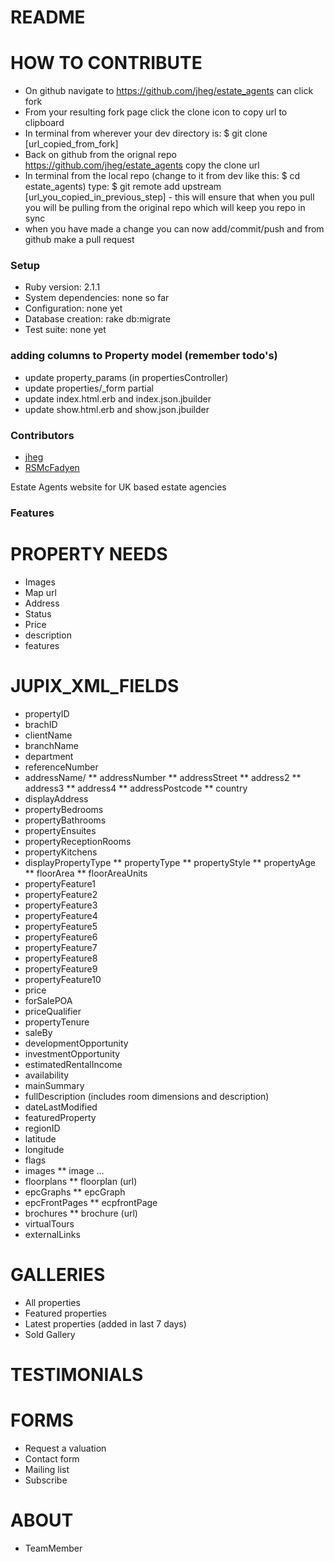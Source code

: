 README
======

HOW TO CONTRIBUTE
=================

- On github navigate to https://github.com/jheg/estate_agents can click fork
- From your resulting fork page click the clone icon to copy url to clipboard
- In terminal from wherever your dev directory is: $ git clone [url_copied_from_fork]
- Back on github from the orignal repo https://github.com/jheg/estate_agents copy the clone url
- In terminal from the local repo (change to it from dev like this: $ cd estate_agents) type: $ git remote add upstream [url_you_copied_in_previous_step] - this will ensure that when you pull you will be pulling from the original repo which will keep you repo in sync
- when you have made a change you can now add/commit/push and from github make a pull request




### Setup

- Ruby version: 2.1.1
- System dependencies: none so far
- Configuration: none yet
- Database creation: rake db:migrate 
- Test suite: none yet

### adding columns to Property model (remember todo's)
- update property_params (in propertiesController)
- update properties/_form partial
- update index.html.erb and index.json.jbuilder
- update show.html.erb and show.json.jbuilder

### Contributors

* [jheg](https://github.com/jheg)
* [RSMcFadyen](https://github.com/RSMcFadyen)


Estate Agents website for UK based estate agencies  

### Features 

PROPERTY NEEDS
==============

* Images
* Map url
* Address
* Status
* Price
* description
* features


JUPIX_XML_FIELDS
================
* propertyID
* brachID
* clientName
* branchName
* department
* referenceNumber
* addressName/
** addressNumber
** addressStreet
** address2
** address3
** address4
** addressPostcode
** country
* displayAddress
* propertyBedrooms
* propertyBathrooms
* propertyEnsuites
* propertyReceptionRooms
* propertyKitchens
* displayPropertyType
** propertyType
** propertyStyle
** propertyAge
** floorArea
** floorAreaUnits
* propertyFeature1
* propertyFeature2
* propertyFeature3
* propertyFeature4
* propertyFeature5
* propertyFeature6
* propertyFeature7
* propertyFeature8
* propertyFeature9
* propertyFeature10
* price
* forSalePOA
* priceQualifier
* propertyTenure
* saleBy
* developmentOpportunity
* investmentOpportunity
* estimatedRentalIncome
* availability 
* mainSummary
* fullDescription (includes room dimensions and description)
* dateLastModified
* featuredProperty
* regionID
* latitude
* longitude
* flags
* images
** image ...
* floorplans
** floorplan (url)
* epcGraphs 
** epcGraph
* epcFrontPages
** ecpfrontPage
* brochures
** brochure (url)
* virtualTours
* externalLinks


GALLERIES
=========

* All properties
* Featured properties
* Latest properties (added in last 7 days)
* Sold Gallery

TESTIMONIALS
============

FORMS
=====

* Request a valuation
* Contact form
* Mailing list
* Subscribe

ABOUT
=====

* TeamMember 

